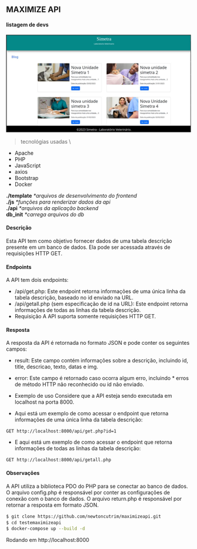 ## MAXIMIZE API

#### listagem de devs

![app](/html/img/app.JPG)

> tecnológias usadas \
* Apache 
* PHP
* JavaScript 
* axios
* Bootstrap
* Docker

 __./template__ _*arquivos de desenvolvimento do frontend_ \
 __./js__ _*funções para renderizar dados da api_  \
 __./api__ _*arquivos da aplicação backend_ \
 __db_init__ _*carrega arquivos do db_


#### Descrição
Esta API tem como objetivo fornecer dados de uma tabela descrição presente em um banco de dados. Ela pode ser acessada através de requisições HTTP GET.

#### Endpoints
A API tem dois endpoints:

* /api/get.php: Este endpoint retorna informações de uma única linha da tabela descrição, baseado no id enviado na URL.
* /api/getall.php (sem especificação de id na URL): Este endpoint retorna informações de todas as linhas da tabela descrição.
* Requisição
A API suporta somente requisições HTTP GET.

#### Resposta
A resposta da API é retornada no formato JSON e pode conter os seguintes campos:

* result: Este campo contém informações sobre a descrição, incluindo id, title, descricao, texto, datas e img.
* error: Este campo é retornado caso ocorra algum erro, incluindo * erros de método HTTP não reconhecido ou id não enviado.
* Exemplo de uso
Considere que a API esteja sendo executada em localhost na porta 8000. 

* Aqui está um exemplo de como acessar o endpoint que retorna informações de uma única linha da tabela descrição:

```
GET http://localhost:8000/api/get.php?id=1
```

* E aqui está um exemplo de como acessar o endpoint que retorna informações de todas as linhas da tabela descrição:

```
GET http://localhost:8000/api/getall.php
```

#### Observações
A API utiliza a biblioteca PDO do PHP para se conectar ao banco de dados.
O arquivo config.php é responsável por conter as configurações de conexão com o banco de dados.
O arquivo return.php é responsável por retornar a resposta em formato JSON.

```bash
$ git clone https://github.com/newtoncutrim/maximizeapi.git
$ cd testemaximizeapi
$ docker-compose up --build -d
```
Rodando em http://localhost:8000
